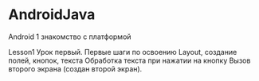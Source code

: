 # AndroidJava
Android 1 знакомство с платформой

Lesson1 Урок первый.
Первые шаги по освоению Layout, создание полей, кнопок, текста
Обработка текста при нажатии на кнопку
Вызов второго экрана (создан второй экран).
